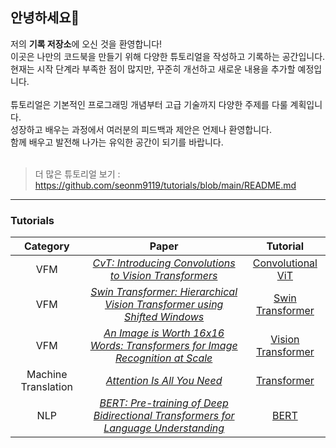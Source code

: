 ## 안녕하세요👋


저의 **기록 저장소**에 오신 것을 환영합니다! <br/>
이곳은 나만의 코드북을 만들기 위해 다양한 튜토리얼을 작성하고 기록하는 공간입니다. <br/>
현재는 시작 단계라 부족한 점이 많지만, 꾸준히 개선하고 새로운 내용을 추가할 예정입니다.<br/>
<br/>
튜토리얼은 기본적인 프로그래밍 개념부터 고급 기술까지 다양한 주제를 다룰 계획입니다. <br/>
성장하고 배우는 과정에서 여러분의 피드백과 제안은 언제나 환영합니다. <br/>
함께 배우고 발전해 나가는 유익한 공간이 되기를 바랍니다.<br/>
<br/>
> 더 많은 튜토리얼 보기 : https://github.com/seonm9119/tutorials/blob/main/README.md
---
### Tutorials
Category | Paper | Tutorial
:---: | :---: | :---:
VFM | [_CvT: Introducing Convolutions to Vision Transformers_](https://arxiv.org/abs/2103.15808) | [Convolutional ViT](https://github.com/seonm9119/tutorials/blob/main/Convolutional%20ViT.ipynb)
VFM | [_Swin Transformer: Hierarchical Vision Transformer using Shifted Windows_](https://arxiv.org/abs/2103.14030) | [Swin Transformer](https://github.com/seonm9119/tutorials/blob/main/Swin.ipynb)
VFM | [_An Image is Worth 16x16 Words: Transformers for Image Recognition at Scale_](https://arxiv.org/abs/2010.11929) | [Vision Transformer](https://github.com/seonm9119/tutorials/blob/main/Vision%20Transformer.ipynb)
Machine Translation| [_Attention Is All You Need_](https://arxiv.org/abs/1706.03762)| [Transformer](https://github.com/seonm9119/tutorials/blob/main/Transformer.ipynb)
NLP|[_BERT: Pre-training of Deep Bidirectional Transformers for Language Understanding_](https://arxiv.org/abs/1810.04805)|[BERT](https://github.com/seonm9119/tutorials/blob/main/BERT.ipynb)|







